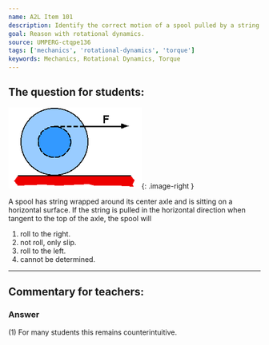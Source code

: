 ```yaml
---
name: A2L Item 101
description: Identify the correct motion of a spool pulled by a string passing over the top of the central axle.
goal: Reason with rotational dynamics.
source: UMPERG-ctqpe136
tags: ['mechanics', 'rotational-dynamics', 'torque']
keywords: Mechanics, Rotational Dynamics, Torque
---
```


## The question for students:

![Item101_fig1.gif](../images/Item101_fig1.gif){: .image-right } 

A spool has string wrapped around its center axle and is sitting on a
horizontal surface.  If the string is pulled in the horizontal direction
when tangent to the top of the axle, the spool will

1. roll to the right.
2. not roll, only slip.
3. roll to the left.
4. cannot be determined.

<hr/>

## Commentary for teachers:

### Answer

(1) For many students this remains counterintuitive.
